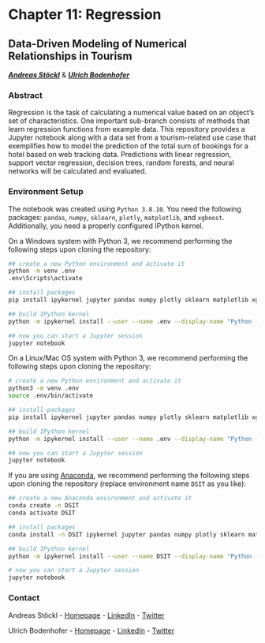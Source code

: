 # Chapter 11: Regression
## Data-Driven Modeling of Numerical Relationships in Tourism
***[Andreas Stöckl](https://github.com/astoeckl)*** & ***[Ulrich Bodenhofer](https://github.com/Ubod)***

### Abstract

Regression is the task of calculating a numerical value based on an object’s set of characteristics. One important sub-branch consists of methods that learn regression functions from example data. This repository provides a Jupyter notebook along with a data set from a tourism-related use case that exemplifies how to model the prediction of the total sum of bookings for a hotel based on web tracking data. Predictions with linear regression, support vector regression, decision trees, random forests, and neural networks will be calculated and evaluated.

### Environment Setup

The notebook was created using `Python 3.8.10`. You need the following packages: `pandas`, `numpy`, `sklearn`, `plotly`, `matplotlib`, and `xgboost`. Additionally, you need a properly configured IPython kernel. 

On a Windows system with Python 3, we recommend performing the following steps upon cloning the repository:
```bash
## create a new Python environment and activate it
python -m venv .env
.env\Scripts\activate

## install packages
pip install ipykernel jupyter pandas numpy plotly sklearn matplotlib xgboost

## build IPython kernel
python -m ipykernel install --user --name .env --display-name "Python (Data Science in Tourism)"

## now you can start a Jupyter session
jupyter notebook
```

On a Linux/Mac OS system with Python 3, we recommend performing the following steps upon cloning the repository:
```bash
# create a new Python environment and activate it
python3 -m venv .env
source .env/bin/activate

## install packages
pip install ipykernel jupyter pandas numpy plotly sklearn matplotlib xgboost

## build IPython kernel
python -m ipykernel install --user --name .env --display-name "Python (Data Science in Tourism)"

## now you can start a Jupyter session
jupyter notebook
```

If you are using [Anaconda](https://www.anaconda.com/), we recommend performing the following steps upon cloning the repository (replace environment name `DSIT` as you like):
```bash
## create a new Anaconda environment and activate it
conda create -n DSIT
conda activate DSIT

## install packages
conda install -n DSIT ipykernel jupyter pandas numpy plotly sklearn matplotlib xgboost

## build IPython kernel
python -m ipykernel install --user --name DSIT --display-name "Python (Data Science in Tourism)"

# now you can start a Jupyter session
jupyter notebook
```

### Contact

Andreas Stöckl - [Homepage](http://www.stoeckl.ai/) - [LinkedIn](https://www.linkedin.com/in/andreas-st%C3%B6ckl-57682113a/) - [Twitter](https://twitter.com/stoecklai)

Ulrich Bodenhofer - [Homepage](http://ulrich.bodenhofer.com) - [LinkedIn](https://www.linkedin.com/in/ulrichbodenhofer/) - [Twitter](https://twitter.com/u_bode)
